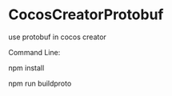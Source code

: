 # CocosCreatorProtobuf
use protobuf in cocos creator

Command Line:

npm install

npm run buildproto
